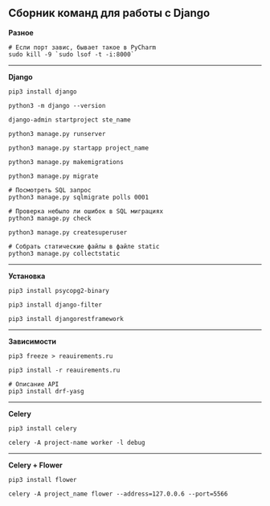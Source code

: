 Сборник команд для работы с Django
---

**Разное**

    # Если порт завис, бывает такое в PyCharm
    sudo kill -9 `sudo lsof -t -i:8000`

---
**Django** 

    pip3 install django

    python3 -m django --version

    django-admin startproject ste_name

    python3 manage.py runserver

    python3 manage.py startapp project_name

    python3 manage.py makemigrations

    python3 manage.py migrate

    # Посмотреть SQL запрос
    python3 manage.py sqlmigrate polls 0001

    # Проверка небыло ли ошибок в SQL миграциях
    python3 manage.py check

    python3 manage.py createsuperuser

    # Собрать статические файлы в файле static
    python3 manage.py collectstatic

---
**Установка**

    pip3 install psycopg2-binary

    pip3 install django-filter

    pip3 install djangorestframework

---
**Зависимости**

    pip3 freeze > reauirements.ru

    pip3 install -r reauirements.ru

    # Описание API
    pip3 install drf-yasg

---
**Celery**

    pip3 install celery

    celery -A project-name worker -l debug

---
**Celery + Flower**

    pip3 install flower
    
    celery -A project_name flower --address=127.0.0.6 --port=5566
